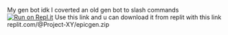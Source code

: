 My gen bot idk
I coverted an old gen bot to slash commands
[![Run on Repl.it](https://replit.com/@Project-XY/epicgen)](https://replit.com/@Project-XY/epicgen)
Use this link and u can download it from replit with this link replit.com/@Project-XY/epicgen.zip

